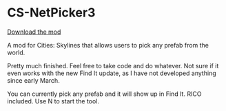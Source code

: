 # CS-NetPicker3
[Download the mod](https://github.com/CosignCosine/CS-NetPicker3/releases/tag/3.0)

A mod for Cities: Skylines that allows users to pick any prefab from the world. 

Pretty much finished. Feel free to take code and do whatever. Not sure if it even works with the new Find It update, as I have not developed anything since early March.

You can currently pick any prefab and it will show up in Find It. RICO included. Use N to start the tool.
